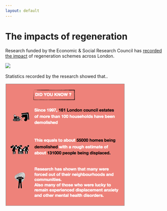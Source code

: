 ```yaml
---
layout: default
---
```

# The impacts of regeneration
Research funded by the Economic & Social Research Council has [recorded the impact](/images/finalevent.pptx) of regeneration schemes across London.

![](/images/finalevent.png)

Statistics recorded by the research showed that.. 

![](/images/erstats.png)
